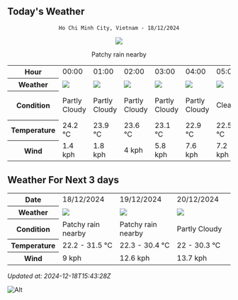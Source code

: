 ## Today's Weather
<div align="center">

`Ho Chi Minh City, Vietnam - 18/12/2024`

<img src="https://cdn.weatherapi.com/weather/64x64/day/176.png"/>

Patchy rain nearby

</div>


<table>
    <tr>
        <th>Hour</th>
          <td>00:00</div>   <td>01:00</div>   <td>02:00</div>   <td>03:00</div>   <td>04:00</div>   <td>05:00</div>   <td>06:00</div>   <td>07:00</div>   <td>08:00</div>   <td>09:00</div>   <td>10:00</div>   <td>11:00</div>   <td>12:00</div>   <td>13:00</div>   <td>14:00</div>   <td>15:00</div>   <td>16:00</div>   <td>17:00</div>   <td>18:00</div>   <td>19:00</div>   <td>20:00</div>   <td>21:00</div>   <td>$${\color{red}22:00}$$</td>   <td>23:00</div> 
    </tr>
    <tr>
        <th>Weather</th>
        <td><img src="https://cdn.weatherapi.com/weather/64x64/night/116.png"></img></td><td><img src="https://cdn.weatherapi.com/weather/64x64/night/116.png"></img></td><td><img src="https://cdn.weatherapi.com/weather/64x64/night/116.png"></img></td><td><img src="https://cdn.weatherapi.com/weather/64x64/night/116.png"></img></td><td><img src="https://cdn.weatherapi.com/weather/64x64/night/116.png"></img></td><td><img src="https://cdn.weatherapi.com/weather/64x64/night/113.png"></img></td><td><img src="https://cdn.weatherapi.com/weather/64x64/night/113.png"></img></td><td><img src="https://cdn.weatherapi.com/weather/64x64/day/113.png"></img></td><td><img src="https://cdn.weatherapi.com/weather/64x64/day/113.png"></img></td><td><img src="https://cdn.weatherapi.com/weather/64x64/day/113.png"></img></td><td><img src="https://cdn.weatherapi.com/weather/64x64/day/113.png"></img></td><td><img src="https://cdn.weatherapi.com/weather/64x64/day/116.png"></img></td><td><img src="https://cdn.weatherapi.com/weather/64x64/day/116.png"></img></td><td><img src="https://cdn.weatherapi.com/weather/64x64/day/116.png"></img></td><td><img src="https://cdn.weatherapi.com/weather/64x64/day/116.png"></img></td><td><img src="https://cdn.weatherapi.com/weather/64x64/day/113.png"></img></td><td><img src="https://cdn.weatherapi.com/weather/64x64/day/176.png"></img></td><td><img src="https://cdn.weatherapi.com/weather/64x64/day/113.png"></img></td><td><img src="https://cdn.weatherapi.com/weather/64x64/night/176.png"></img></td><td><img src="https://cdn.weatherapi.com/weather/64x64/night/176.png"></img></td><td><img src="https://cdn.weatherapi.com/weather/64x64/night/176.png"></img></td><td><img src="https://cdn.weatherapi.com/weather/64x64/night/113.png"></img></td><td><img src="https://cdn.weatherapi.com/weather/64x64/night/113.png"></img></td><td><img src="https://cdn.weatherapi.com/weather/64x64/night/113.png"></img></td>
    </tr>
    <tr>
        <th>Condition</th>
        <td width="200px">Partly Cloudy </td><td width="200px">Partly Cloudy </td><td width="200px">Partly Cloudy </td><td width="200px">Partly Cloudy </td><td width="200px">Partly Cloudy </td><td width="200px">Clear </td><td width="200px">Clear </td><td width="200px">Sunny</td><td width="200px">Sunny</td><td width="200px">Sunny</td><td width="200px">Sunny</td><td width="200px">Partly Cloudy </td><td width="200px">Partly Cloudy </td><td width="200px">Partly Cloudy </td><td width="200px">Partly Cloudy </td><td width="200px">Sunny</td><td width="200px">Patchy rain nearby</td><td width="200px">Sunny</td><td width="200px">Patchy rain nearby</td><td width="200px">Patchy rain nearby</td><td width="200px">Patchy rain nearby</td><td width="200px">Clear </td><td width="200px">Clear </td><td width="200px">Clear </td>
    </tr>
    <tr>
        <th>Temperature</th>
        <td>24.2 °C</td><td>23.9 °C</td><td>23.6 °C</td><td>23.1 °C</td><td>22.9 °C</td><td>22.5 °C</td><td>22.2 °C</td><td>22.9 °C</td><td>24.7 °C</td><td>26.6 °C</td><td>28.4 °C</td><td>29.7 °C</td><td>30.7 °C</td><td>31.3 °C</td><td>31.5 °C</td><td>31.5 °C</td><td>31 °C</td><td>29.8 °C</td><td>27.5 °C</td><td>26 °C</td><td>25 °C</td><td>24.4 °C</td><td>24.4 °C</td><td>24.2 °C</td>
    </tr>
    <tr>
        <th>Wind</th>
        <td>1.4 kph</td><td>1.8 kph</td><td>4 kph</td><td>5.8 kph</td><td>7.6 kph</td><td>7.2 kph</td><td>6.8 kph</td><td>5.8 kph</td><td>6.1 kph</td><td>6.5 kph</td><td>6.8 kph</td><td>7.2 kph</td><td>7.6 kph</td><td>7.6 kph</td><td>8.3 kph</td><td>9 kph</td><td>6.8 kph</td><td>2.5 kph</td><td>4 kph</td><td>7.2 kph</td><td>7.9 kph</td><td>4.7 kph</td><td>3.6 kph</td><td>1.8 kph</td>
    </tr>
</table>


## Weather For Next 3 days


<table>
    <tr>
        <th>Date</th>
        <td>18/12/2024</td><td>19/12/2024</td><td>20/12/2024</td>
    </tr>
    <tr>
        <th>Weather</th>
        <td><img src="https://cdn.weatherapi.com/weather/64x64/day/176.png"></img></td><td><img src="https://cdn.weatherapi.com/weather/64x64/day/176.png"></img></td><td><img src="https://cdn.weatherapi.com/weather/64x64/day/116.png"></img></td>
    </tr>
    <tr>
        <th>Condition</th>
        <td width="200px">Patchy rain nearby</td><td width="200px">Patchy rain nearby</td><td width="200px">Partly Cloudy </td>
    </tr>
    <tr>
        <th>Temperature</th>
        <td>22.2 -  31.5 °C</td><td>22.3 -  30.4 °C</td><td>22 -  30.3 °C</td>
    </tr>
    <tr>
        <th>Wind</th>
        <td>9 kph</td><td>12.6 kph</td><td>13.7 kph</td>
    </tr>
</table>


*Updated at: 2024-12-18T15:43:28Z*

![Alt](https://repobeats.axiom.co/api/embed/7d451ae2cdef1648d2e14e5cc714356b2ebae209.svg "Repobeats analytics image")
